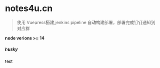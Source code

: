 # notes4u.cn
> 使用 Vuepress搭建,jenkins pipeline 自动构建部署，部署完成钉钉通知到对应群

**node verions >= 14** 

##### husky
test